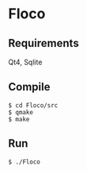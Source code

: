 Floco
=====

Requirements
------------
Qt4, Sqlite


Compile
-------

	$ cd Floco/src
	$ qmake
	$ make


Run
---

	$ ./Floco